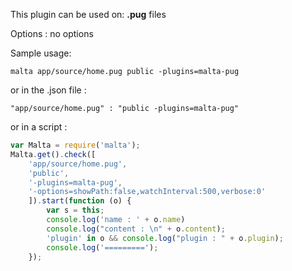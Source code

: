 This plugin can be used on: **.pug** files

Options : no options  

Sample usage:  
```
malta app/source/home.pug public -plugins=malta-pug
```
or in the .json file :  
```
"app/source/home.pug" : "public -plugins=malta-pug"
```
or in a script :  
``` js
var Malta = require('malta');
Malta.get().check([
    'app/source/home.pug',
    'public',
    '-plugins=malta-pug',
    '-options=showPath:false,watchInterval:500,verbose:0'
    ]).start(function (o) {
        var s = this;
        console.log('name : ' + o.name)
        console.log("content : \n" + o.content);
        'plugin' in o && console.log("plugin : " + o.plugin);
        console.log('=========');
    });
```
